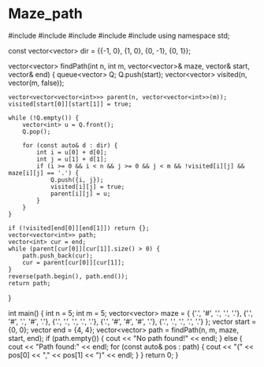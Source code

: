 # Maze_path
#include <iostream>
#include <vector>
#include <queue>
#include<algorithm>
#include<cstdlib>
using namespace std;

const vector<vector<int>> dir = {{-1, 0}, {1, 0}, {0, -1}, {0, 1}};

vector<vector<int>> findPath(int n, int m, vector<vector<char>>& maze, vector<int>& start, vector<int>& end) {
    queue<vector<int>> Q;
    Q.push(start);
    vector<vector<bool>> visited(n, vector<bool>(m, false));

    vector<vector<vector<int>>> parent(n, vector<vector<int>>(m));
    visited[start[0]][start[1]] = true;

    while (!Q.empty()) {
        vector<int> u = Q.front();
        Q.pop();

        for (const auto& d : dir) {
            int i = u[0] + d[0];
            int j = u[1] + d[1];
            if (i >= 0 && i < n && j >= 0 && j < m && !visited[i][j] && maze[i][j] == '.') {
                Q.push({i, j});
                visited[i][j] = true;
                parent[i][j] = u;
            }
        }
    }

    if (!visited[end[0]][end[1]]) return {};
    vector<vector<int>> path;
    vector<int> cur = end;
    while (parent[cur[0]][cur[1]].size() > 0) {
        path.push_back(cur);
        cur = parent[cur[0]][cur[1]];
    }
    reverse(path.begin(), path.end());
    return path;
}

int main() {
    int n = 5;
    int m = 5;
    vector<vector<char>> maze = {
            {'.', '#', '.', '.', '.'},
            {'.', '#', '.', '#', '.'},
            {'.', '.', '.', '.', '.'},
            {'.', '#', '#', '#', '.'},
            {'.', '.', '.', '.', '.'}
    };
    vector<int> start = {0, 0};
    vector<int> end = {4, 4};
    vector<vector<int>> path = findPath(n, m, maze, start, end);
    if (path.empty()) {
        cout << "No path found!" << endl;
    } else {
        cout << "Path found:" << endl;
        for (const auto& pos : path) {
            cout << "(" << pos[0] << "," << pos[1] << ")" << endl;
        }
    }
    return 0;
}
